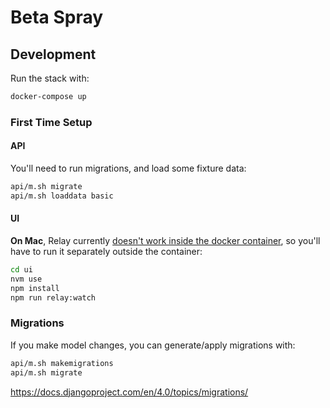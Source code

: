 # Beta Spray

## Development

Run the stack with:

```sh
docker-compose up
```

### First Time Setup

#### API

You'll need to run migrations, and load some fixture data:

```sh
api/m.sh migrate
api/m.sh loaddata basic
```

#### UI

**On Mac**, Relay currently [doesn't work inside the docker container](https://github.com/facebook/relay/issues/3799), so you'll have to run it separately outside the container:

```sh
cd ui
nvm use
npm install
npm run relay:watch
```

### Migrations

If you make model changes, you can generate/apply migrations with:

```sh
api/m.sh makemigrations
api/m.sh migrate
```

https://docs.djangoproject.com/en/4.0/topics/migrations/
